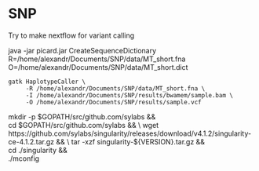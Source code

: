 # SNP
Try to make nextflow for variant calling


java -jar picard.jar CreateSequenceDictionary R=/home/alexandr/Documents/SNP/data/MT_short.fna O=/home/alexandr/Documents/SNP/data/MT_short.dict

    gatk HaplotypeCaller \
         -R /home/alexandr/Documents/SNP/data/MT_short.fna \
         -I /home/alexandr/Documents/SNP/results/bwamem/sample.bam \
         -O /home/alexandr/Documents/SNP/results/sample.vcf

mkdir -p $GOPATH/src/github.com/sylabs && \
    cd $GOPATH/src/github.com/sylabs && \
    wget https://github.com/sylabs/singularity/releases/download/v4.1.2/singularity-ce-4.1.2.tar.gz && \
    tar -xzf singularity-${VERSION}.tar.gz && \
    cd ./singularity && \
    ./mconfig